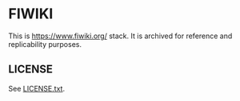 # FIWIKI

This is https://www.fiwiki.org/ stack. It is archived for reference and
replicability purposes.

## LICENSE

See [LICENSE.txt](LICENSE.txt).
